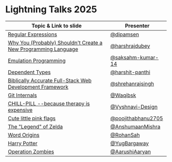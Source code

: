 # Lightning Talks 2025

| Topic & Link to slide | Presenter |
|----------|----------|
| [Regular Expressions](https://docs.google.com/presentation/d/1WL6Kkhg-STlWx5z7-N2hecxovi4NLiNnXnp3HCsWc9c/edit?usp=sharing) | [@dipamsen](https://github.com/dipamsen) |
| [Why You (Probably) Shouldn't Create a New Programming Language](https://www.canva.com/design/DAGvkXvlVQU/dkvIT8zam9v8roLz1pRO4Q/edit) | [@harshrajdubey](https://github.com/harshrajdubey) |
| [Emulation Programming](https://saksham-kumar-14.github.io/emulationPPT) | [@saksahm-kumar-14](https://github.com/saksham-kumar-14/) |
| [Dependent Types](https://github.com/harshit-panthi/DependentLightning) | [@harshit-panthi](https://github.com/harshit-panthi) |
| [Biblically Accurate Full-Stack Web Development Framework](https://www.canva.com/design/DAGveWZ4c9A/R_tJ29AjGCShHGjZAtAy8A/edit) | [@shrehanrajsingh](https://github.com/shrehanrajsingh) |
| [Git Internals](https://waqibsk.github.io/KOSS_LT_TALK/) | [@Waqibsk](https://github.com/Waqibsk) |
| [CHILL-PILL --because therapy is expensive](https://www.canva.com/design/DAGvkhPPVu4/4UfEQC18PL9MLNjzj-T3Ug/edit?utm_content=DAGvkhPPVu4&utm_campaign=designshare&utm_medium=link2&utm_source=sharebutton) | [@Vyshnavi-Design](https://github.com/Vyshnavi-Design) |
| [Cute little pink flags](https://www.canva.com/design/DAGvZ4a868g/T_YYKNyp1hG9NzCRfyt7Eg/edit?utm_content=DAGvZ4a868g&utm_campaign=designshare&utm_medium=link2&utm_source=sharebutton) | [@poojithabhanu2705](https://github.com/Honeysweety2728) |
| [The "Legend" of Zelda](https://www.canva.com/design/DAGvNamS2t8/5VFhjlYV_LgJ7F9lb83u_w/edit?utm_content=DAGvNamS2t8&utm_campaign=designshare&utm_medium=link2&utm_source=sharebutton) | [@AnshumaanMishra](https://github.com/AnshumaanMishra) |
| [Word Origins](https://www.canva.com/design/DAGvRY-udms/Xqmdxa3jBRCPcd0R8gq_8Q/edit?utm_content=DAGvRY-udms&utm_campaign=designshare&utm_medium=link2&utm_source=sharebutton) | [@RohanSah](https://github.com/rosa479) |
| [Harry Potter](https://www.canva.com/design/DAGvOkEZj6M/3ro_unXnYF-G4MSN0IiORg/edit?ui=eyJEIjp7IlAiOnsiQiI6ZmFsc2V9fX0) | [@YugBargaway](https://github.com/YugBargaway2006) |
| [Operation Zombies](https://1drv.ms/p/c/4cc17c481a347022/EZ1rc_rIRUZBoFuX-hqa0WoBgiNuXPZ0fsybpo1ltRhk3g?e=UsZ2Il) | [@AarushiAaryan](https://github.com/thegirlhacker) |
